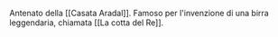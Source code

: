 Antenato della [[Casata Aradal]]. Famoso per l'invenzione di una birra leggendaria, chiamata [[La cotta del Re]]. 